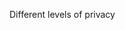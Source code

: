 Different levels of privacy

<!--stackedit_data:
eyJoaXN0b3J5IjpbMjI1NzU5NjI5LC01Nzg0MTY4NjVdfQ==
-->
